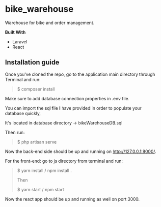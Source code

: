 # bike_warehouse
Warehouse for bike and order management.

**Built With**
- Laravel
- React

## Installation guide
Once you've cloned the repo, go to the application main directory through Terminal and run:


> $ composer install

Make sure to add database connection properties in .env file.


You can import the sql file I have provided in order to populate your database quickly,

It's located in database directory -> bikeWarehouseDB.sql


Then run:

> $ php artisan serve


Now the back-end side should be up and running on http://127.0.0.1:8000/.


For the front-end:
go to js directory from terminal and run:
> $ yarn install / npm install .
>
>Then
>
> $ yarn start / npm start

Now the react app should be up and running as well on port 3000.




